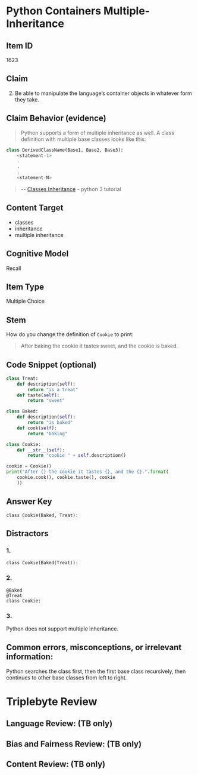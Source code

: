 # Python Containers Multiple-Inheritance

## Item ID
1623

## Claim
2. Be able to manipulate the language’s container objects in whatever form they take.

## Claim Behavior (evidence)
> Python supports a form of multiple inheritance as well. A class definition with multiple base classes looks like this:
> 
```python
class DerivedClassName(Base1, Base2, Base3):
    <statement-1>
    .
    .
    .
    <statement-N>
```
> -- [Classes Inheritance](https://docs.python.org/3/tutorial/classes.html#inheritance) - python 3 tutorial

## Content Target
* classes
* inheritance
* multiple inheritance

## Cognitive Model
Recall

## Item Type
Multiple Choice

## Stem

How do you change the definition of `Cookie` to print:

> After baking the cookie it tastes sweet, and the cookie is baked.


## Code Snippet (optional)
```python
class Treat:
    def description(self):
        return "is a treat"
    def taste(self):
        return "sweet"

class Baked:
    def description(self):
        return "is baked"
    def cook(self):
        return "baking"

class Cookie:
    def __str__(self):
        return "cookie " + self.description()

cookie = Cookie()
print("After {} the cookie it tastes {}, and the {}.".format(
    cookie.cook(), cookie.taste(), cookie
    ))
```


## Answer Key

```
class Cookie(Baked, Treat):
```

## Distractors

### 1.
```
class Cookie(Baked(Treat)):
```

### 2.
```
@Baked
@Treat
class Cookie:
```

### 3.
Python does not support multiple inheritance.


## Common errors, misconceptions, or irrelevant information:

Python searches the class first, then the first base class recursively, then continues to other base classes from left to right.


# Triplebyte Review


## Language Review: (TB only)


## Bias and Fairness Review: (TB only)


## Content Review: (TB only)

